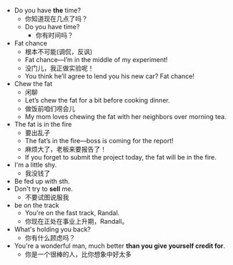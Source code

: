 - Do you have **the** time?
  - 你知道现在几点了吗？
  - Do you have time?
    - 你有时间吗？
- Fat chance
  - 根本不可能(调侃，反讽)
  - Fat chance—I’m in the middle of my experiment!
  - 没门儿，我正做实验呢！
  - You think he’ll agree to lend you his new car? Fat chance!
- Chew the fat
  - 闲聊
  - Let’s chew the fat for a bit before cooking dinner.
  - 做饭前咱们唠会儿
  - My mom loves chewing the fat with her neighbors over morning tea.
- The fat is in the fire
  - 要出乱子
  - The fat’s in the fire—boss is coming for the report!
  - 麻烦大了，老板来要报告了！
  - If you forget to submit the project today, the fat will be in the fire.
- I'm a little shy.
  - 我没钱了
- Be fed up with sth.
- Don't try to **sell** me.
  - 不要试图说服我
- be on the track
  - You're on the fast track, Randal.
  - 你现在正处在事业上升期，Randall。
- What's holding you back?
  - 你有什么顾虑吗？
- You're a wonderful man, much better **than you give yourself credit for**.
  - 你是一个很棒的人，比你想象中好太多

